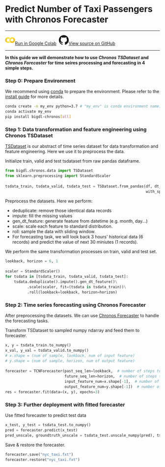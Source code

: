 # Predict Number of Taxi Passengers with Chronos Forecaster

---

![](../../../../image/colab_logo_32px.png)[Run in Google Colab][chronos_nyc_taxi_tsdataset_forecaster_colab] &nbsp;![](../../../../image/GitHub-Mark-32px.png)[View source on GitHub][chronos_nyc_taxi_tsdataset_forecaster]

---

**In this guide we will demonstrate how to use _Chronos TSDataset_ and _Chronos Forecaster_ for time seires processing and forecasting in 4 simple steps.**

### **Step 0: Prepare Environment**

We recommend using [conda](https://docs.conda.io/projects/conda/en/latest/user-guide/install/) to prepare the environment. Please refer to the [install guide](../Overview/chronos.html#install) for more details.

```bash
conda create -n my_env python=3.7 # "my_env" is conda environment name, you can use any name you like.
conda activate my_env
pip install bigdl-chronos[all]
```

### Step 1: Data transformation and feature engineering using Chronos TSDataset

[TSDataset](../Overview/data_processing_feature_engineering.html) is our abstract of time series dataset for data transformation and feature engineering. Here we use it to preprocess the data.

Initialize train, valid and test tsdataset from raw pandas dataframe.

```python
from bigdl.chronos.data import TSDataset
from sklearn.preprocessing import StandardScaler

tsdata_train, tsdata_valid, tsdata_test = TSDataset.from_pandas(df, dt_col="timestamp", target_col="value",
                                                                with_split=True, val_ratio=0.1, test_ratio=0.1)
```
Preprocess the datasets. Here we perform:

- deduplicate: remove those identical data records
- impute: fill the missing values
- gen_dt_feature: generate feature from datetime (e.g. month, day...)
- scale: scale each feature to standard distribution.
- roll: sample the data with sliding window.
- For forecasting task, we will look back 3 hours' historical data (6 records) and predict the value of next 30 miniutes (1 records).

We perform the same transformation processes on train, valid and test set.

```python
lookback, horizon = 6, 1

scaler = StandardScaler()
for tsdata in [tsdata_train, tsdata_valid, tsdata_test]:
    tsdata.deduplicate().impute().gen_dt_feature()\
          .scale(scaler, fit=(tsdata is tsdata_train))\
          .roll(lookback=lookback, horizon=horizon)
```

### Step 2: Time series forecasting using Chronos Forecaster

After preprocessing the datasets. We can use [Chronos Forecaster](../Overview/forecasting.html#use-standalone-forecaster-pipeline) to handle the forecasting tasks.

Transform TSDataset to sampled numpy ndarray and feed them to forecaster.

```python
x, y = tsdata_train.to_numpy() 
x_val, y_val = tsdata_valid.to_numpy() 
# x.shape = (num of sample, lookback, num of input feature)
# y.shape = (num of sample, horizon, num of output feature)

forecaster = TCNForecaster(past_seq_len=lookback,  # number of steps to look back
                           future_seq_len=horizon,  # number of steps to predict
                           input_feature_num=x.shape[-1],  # number of feature to use
                           output_feature_num=y.shape[-1])  # number of feature to predict
res = forecaster.fit(data=(x, y), epochs=3)
```

### Step 3: Further deployment with fitted forecaster

Use fitted forecaster to predict test data

```python
x_test, y_test = tsdata_test.to_numpy()
pred = forecaster.predict(x_test)
pred_unscale, groundtruth_unscale = tsdata_test.unscale_numpy(pred), tsdata_test.unscale_numpy(y_test)
```

Save & restore the forecaster.

```python
forecaster.save("nyc_taxi.fxt")
forecaster.restore("nyc_taxi.fxt")
```

[chronos_nyc_taxi_tsdataset_forecaster_colab]:<https://colab.research.google.com/github/intel-analytics/BigDL/blob/main/python/chronos/colab-notebook/chronos_nyc_taxi_tsdataset_forecaster.ipynb>
[chronos_nyc_taxi_tsdataset_forecaster]:<https://github.com/intel-analytics/BigDL/blob/main/python/chronos/colab-notebook/chronos_nyc_taxi_tsdataset_forecaster.ipynb>